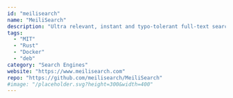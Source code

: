 ```yaml
---
id: "meilisearch"
name: "MeiliSearch"
description: "Ultra relevant, instant and typo-tolerant full-text search API."
tags:
  - "MIT"
  - "Rust"
  - "Docker"
  - "deb"
category: "Search Engines"
website: "https://www.meilisearch.com"
repo: "https://github.com/meilisearch/MeiliSearch"
#image: "/placeholder.svg?height=300&width=400"
---
```


